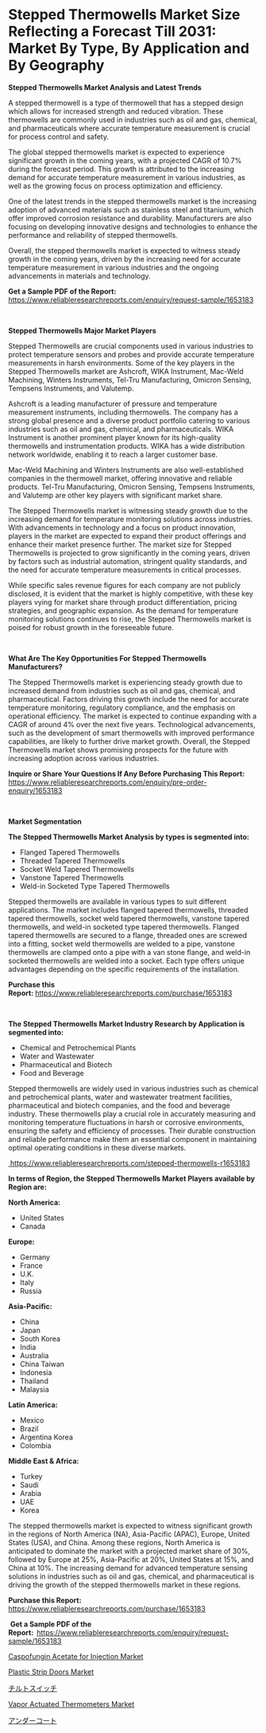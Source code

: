 <p><h1>Stepped Thermowells Market Size Reflecting a Forecast Till 2031: Market By Type, By Application and By Geography</h1></p><p><strong>Stepped Thermowells Market Analysis and Latest Trends</strong></p>
<p><p>A stepped thermowell is a type of thermowell that has a stepped design which allows for increased strength and reduced vibration. These thermowells are commonly used in industries such as oil and gas, chemical, and pharmaceuticals where accurate temperature measurement is crucial for process control and safety.</p><p>The global stepped thermowells market is expected to experience significant growth in the coming years, with a projected CAGR of 10.7% during the forecast period. This growth is attributed to the increasing demand for accurate temperature measurement in various industries, as well as the growing focus on process optimization and efficiency.</p><p>One of the latest trends in the stepped thermowells market is the increasing adoption of advanced materials such as stainless steel and titanium, which offer improved corrosion resistance and durability. Manufacturers are also focusing on developing innovative designs and technologies to enhance the performance and reliability of stepped thermowells.</p><p>Overall, the stepped thermowells market is expected to witness steady growth in the coming years, driven by the increasing need for accurate temperature measurement in various industries and the ongoing advancements in materials and technology.</p></p>
<p><strong>Get a Sample PDF of the Report:&nbsp;</strong> <a href="https://www.reliableresearchreports.com/enquiry/request-sample/1653183">https://www.reliableresearchreports.com/enquiry/request-sample/1653183</a></p>
<p>&nbsp;</p>
<p><strong>Stepped Thermowells Major Market Players</strong></p>
<p><p>Stepped Thermowells are crucial components used in various industries to protect temperature sensors and probes and provide accurate temperature measurements in harsh environments. Some of the key players in the Stepped Thermowells market are Ashcroft, WIKA Instrument, Mac-Weld Machining, Winters Instruments, Tel-Tru Manufacturing, Omicron Sensing, Tempsens Instruments, and Valutemp.</p><p>Ashcroft is a leading manufacturer of pressure and temperature measurement instruments, including thermowells. The company has a strong global presence and a diverse product portfolio catering to various industries such as oil and gas, chemical, and pharmaceuticals. WIKA Instrument is another prominent player known for its high-quality thermowells and instrumentation products. WIKA has a wide distribution network worldwide, enabling it to reach a larger customer base.</p><p>Mac-Weld Machining and Winters Instruments are also well-established companies in the thermowell market, offering innovative and reliable products. Tel-Tru Manufacturing, Omicron Sensing, Tempsens Instruments, and Valutemp are other key players with significant market share.</p><p>The Stepped Thermowells market is witnessing steady growth due to the increasing demand for temperature monitoring solutions across industries. With advancements in technology and a focus on product innovation, players in the market are expected to expand their product offerings and enhance their market presence further. The market size for Stepped Thermowells is projected to grow significantly in the coming years, driven by factors such as industrial automation, stringent quality standards, and the need for accurate temperature measurements in critical processes.</p><p>While specific sales revenue figures for each company are not publicly disclosed, it is evident that the market is highly competitive, with these key players vying for market share through product differentiation, pricing strategies, and geographic expansion. As the demand for temperature monitoring solutions continues to rise, the Stepped Thermowells market is poised for robust growth in the foreseeable future.</p></p>
<p>&nbsp;</p>
<p><strong>What Are The Key Opportunities For Stepped Thermowells Manufacturers?</strong></p>
<p><p>The Stepped Thermowells market is experiencing steady growth due to increased demand from industries such as oil and gas, chemical, and pharmaceutical. Factors driving this growth include the need for accurate temperature monitoring, regulatory compliance, and the emphasis on operational efficiency. The market is expected to continue expanding with a CAGR of around 4% over the next five years. Technological advancements, such as the development of smart thermowells with improved performance capabilities, are likely to further drive market growth. Overall, the Stepped Thermowells market shows promising prospects for the future with increasing adoption across various industries.</p></p>
<p><strong>Inquire or Share Your Questions If Any Before Purchasing This Report:</strong> <a href="https://www.reliableresearchreports.com/enquiry/pre-order-enquiry/1653183">https://www.reliableresearchreports.com/enquiry/pre-order-enquiry/1653183</a></p>
<p>&nbsp;</p>
<p><strong>Market Segmentation</strong></p>
<p><strong>The Stepped Thermowells Market Analysis by types is segmented into:</strong></p>
<p><ul><li>Flanged Tapered Thermowells</li><li>Threaded Tapered Thermowells</li><li>Socket Weld Tapered Thermowells</li><li>Vanstone Tapered Thermowells</li><li>Weld-in Socketed Type Tapered Thermowells</li></ul></p>
<p><p>Stepped thermowells are available in various types to suit different applications. The market includes flanged tapered thermowells, threaded tapered thermowells, socket weld tapered thermowells, vanstone tapered thermowells, and weld-in socketed type tapered thermowells. Flanged tapered thermowells are secured to a flange, threaded ones are screwed into a fitting, socket weld thermowells are welded to a pipe, vanstone thermowells are clamped onto a pipe with a van stone flange, and weld-in socketed thermowells are welded into a socket. Each type offers unique advantages depending on the specific requirements of the installation.</p></p>
<p><strong>Purchase this Report:&nbsp;</strong><a href="https://www.reliableresearchreports.com/purchase/1653183">https://www.reliableresearchreports.com/purchase/1653183</a></p>
<p>&nbsp;</p>
<p><strong>The Stepped Thermowells Market Industry Research by Application is segmented into:</strong></p>
<p><ul><li>Chemical and Petrochemical Plants</li><li>Water and Wastewater</li><li>Pharmaceutical and Biotech</li><li>Food and Beverage</li></ul></p>
<p><p>Stepped thermowells are widely used in various industries such as chemical and petrochemical plants, water and wastewater treatment facilities, pharmaceutical and biotech companies, and the food and beverage industry. These thermowells play a crucial role in accurately measuring and monitoring temperature fluctuations in harsh or corrosive environments, ensuring the safety and efficiency of processes. Their durable construction and reliable performance make them an essential component in maintaining optimal operating conditions in these diverse markets.</p></p>
<p><a href="https://www.reliableresearchreports.com/stepped-thermowells-r1653183">&nbsp;https://www.reliableresearchreports.com/stepped-thermowells-r1653183</a></p>
<p><strong>In terms of Region, the Stepped Thermowells Market Players available by Region are:</strong></p>
<p>
    <p> <strong> North America: </strong>
        <ul>
            <li>United States</li>
            <li>Canada</li>
        </ul>
        </p> 
    <p> <strong> Europe: </strong>
        <ul>
            <li>Germany</li>
            <li>France</li>
            <li>U.K.</li>
            <li>Italy</li>
            <li>Russia</li>
        </ul>
        </p> 
    <p> <strong> Asia-Pacific: </strong>
        <ul>
            <li>China</li>
            <li>Japan</li>
            <li>South Korea</li>
            <li>India</li>
            <li>Australia</li>
            <li>China Taiwan</li>
            <li>Indonesia</li>
            <li>Thailand</li>
            <li>Malaysia</li>
        </ul>
        </p> 
    <p> <strong> Latin America: </strong>
        <ul>
            <li>Mexico</li>
            <li>Brazil</li>
            <li>Argentina Korea</li>
            <li>Colombia</li>
        </ul>
        </p> 
    <p> <strong> Middle East & Africa: </strong>
        <ul>
            <li>Turkey</li>
            <li>Saudi</li>
            <li>Arabia</li>
            <li>UAE</li>
            <li>Korea</li>
        </ul>
    </p>
    </p>
<p><p>The stepped thermowells market is expected to witness significant growth in the regions of North America (NA), Asia-Pacific (APAC), Europe, United States (USA), and China. Among these regions, North America is anticipated to dominate the market with a projected market share of 30%, followed by Europe at 25%, Asia-Pacific at 20%, United States at 15%, and China at 10%. The increasing demand for advanced temperature sensing solutions in industries such as oil and gas, chemical, and pharmaceutical is driving the growth of the stepped thermowells market in these regions.</p></p>
<p><strong>Purchase this Report: </strong><a href="https://www.reliableresearchreports.com/purchase/1653183">https://www.reliableresearchreports.com/purchase/1653183</a></p>
<p>&nbsp;<strong>Get a Sample PDF of the Report:&nbsp;&nbsp;</strong><a href="https://www.reliableresearchreports.com/enquiry/request-sample/1653183">https://www.reliableresearchreports.com/enquiry/request-sample/1653183</a></p>
<p><strong></strong></p>
<p><p><a href="https://www.linkedin.com/pulse/caspofungin-acetate-injection-market-key-successful-business-qbnaf">Caspofungin Acetate for Injection Market</a></p><p><a href="https://www.linkedin.com/pulse/plastic-strip-doors-market-trends-analysis-forecasted-period-6nkze">Plastic Strip Doors Market</a></p><p><a href="https://github.com/andrade7361/Market-Research-Report-List-1/blob/main/183329356741.md">チルトスイッチ</a></p><p><a href="https://github.com/Sinjinluong3e0awx2m195k76/Market-Research-Report-List-2/blob/main/vapor-actuated-thermometers-market.md">Vapor Actuated Thermometers Market</a></p><p><a href="https://github.com/RaeJenkins1952/Market-Research-Report-List-1/blob/main/587765356742.md">アンダーコート</a></p></p>
